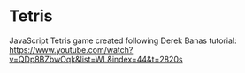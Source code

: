 # Tetris
JavaScript Tetris game created following Derek Banas tutorial:
    https://www.youtube.com/watch?v=QDp8BZbwOqk&list=WL&index=44&t=2820s

